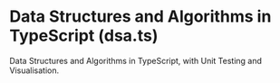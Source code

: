 # Data Structures and Algorithms in TypeScript (dsa.ts)

Data Structures and Algorithms in TypeScript, with Unit Testing and Visualisation.
